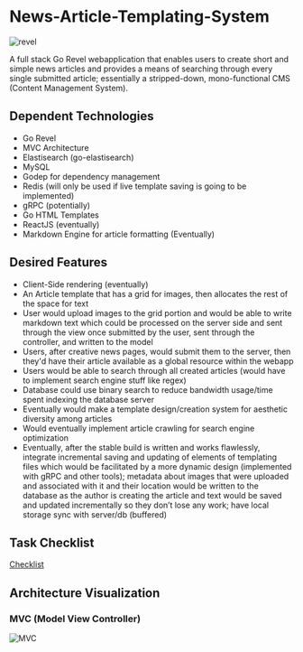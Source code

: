 # News-Article-Templating-System

![revel](https://avatars0.githubusercontent.com/u/6631594?s=200&v=4)

A full stack Go Revel webapplication that enables users to create short and simple news articles and provides a means of searching through every single submitted article; essentially a stripped-down, mono-functional CMS (Content Management System).

## Dependent Technologies

- Go Revel 
- MVC Architecture
- Elastisearch (go-elastisearch)
- MySQL
- Godep for dependency management
- Redis (will only be used if live template saving is going to be implemented)
- gRPC (potentially)
- Go HTML Templates 
- ReactJS (eventually)
- Markdown Engine for article formatting (Eventually)

## Desired Features

- Client-Side rendering (eventually)
- An Article template that has a grid for images, then allocates the rest of the space for text
- User would upload images to the grid portion and would be able to write markdown text which could be processed on the server side and sent through the view once submitted by the user, sent through the controller, and written to the model
- Users, after creative news pages, would submit them to the server, then they'd have their article available as a global resource within the webapp
- Users would be able to search through all created articles (would have to implement search engine stuff like regex)
- Database could use binary search to reduce bandwidth usage/time spent indexing the database server 
- Eventually would make a template design/creation system for aesthetic diversity among articles
- Would eventually implement article crawling for search engine optimization
- Eventually, after the stable build is written and works flawlessly, integrate incremental saving and updating of elements of templating files which would be facilitated by a more dynamic design (implemented with gRPC and other tools); metadata about images that were uploaded and associated with it and their location would be written to the database as the author is creating the article and text would be saved and updated incrementally so they don’t lose any work; have local storage sync with server/db (buffered)

## Task Checklist

[Checklist](checklist.md)

## Architecture Visualization

### MVC (Model View Controller)

![MVC](https://upload.wikimedia.org/wikipedia/commons/thumb/a/a0/MVC-Process.svg/500px-MVC-Process.svg.png)



